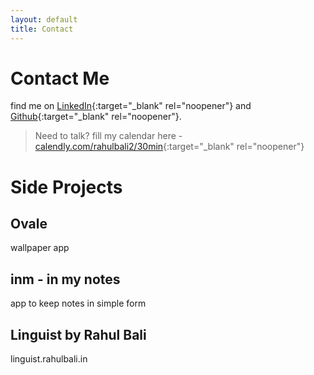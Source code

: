 ```yaml
---
layout: default
title: Contact
---
```


# Contact Me

find me on [LinkedIn](https://linkedin.com/in/rahulbali2){:target="_blank" rel="noopener"} and [Github](https://github.com/snapfast){:target="_blank" rel="noopener"}.
> Need to talk? fill my calendar here - [calendly.com/rahulbali2/30min](https://calendly.com/rahulbali2/30min){:target="_blank" rel="noopener"}


# Side Projects

## Ovale
wallpaper app

## inm - in my notes
app to keep notes in simple form

## Linguist by Rahul Bali
linguist.rahulbali.in
